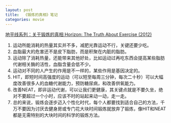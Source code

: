 ```yaml
---
layout: post
title:  《锻炼的真相》笔记
categories: movie
---
```


[地平线系列：关于锻炼的真相 Horizon: The Truth About Exercise (2012)](https://movie.douban.com/subject/24844982/)

1. 运动所能消耗的热量其实并不多，减肥光靠运动不行，关键还要少吃。
2. 血脂最大的危害还不是皮下脂肪，而是积聚在内脏的脂肪。
3. 运动除了消耗热量，还能带来其他好处，比如运动过再吃东西会提高某些脂肪代谢相关酶的活性，血脂含量会低不少。
4. 运动对不同的人产生的作用是不一样的，某些作用是基因决定的。
5. HIT，即短时间高强度的运动（可以短至每周三分钟，每次二十秒）可以大幅度改善很多人的血糖代谢能力，预防糖尿病，和改善供氧能力。
6. 改善NEAT，即非运动代谢，可以让我们更健康，其关键点就是不要久坐，绝对不要超过一个小时，应该不时的站起来动一动，走一走。
7. 总的来说，锻炼会逐步迈入个性化时代，每个人都要找到适合自己的方法，千万不要因为讨厌去健身房或专门花大块时间锻炼就放弃了锻炼，像HIT和NEAT都是无需特别的大块时间的科学的锻炼方法。
